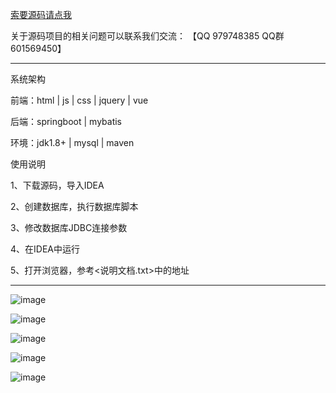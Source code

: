

[索要源码请点我](http://mp.weixin.qq.com/mp/appmsgalbum?__biz=MzkwMDY3MTY0Nw==&action=getalbum&album_id=3423120253595582465&scene=173&subscene=&sessionid=svr_dbd799d91a1&enterid=1713666527&from_msgid=&from_itemidx=&count=3&nolastread=1#wechat_redirect)

关于源码项目的相关问题可以联系我们交流： 【QQ 979748385 QQ群 601569450】 

***************************************************************

系统架构

前端：html | js | css | jquery | vue

后端：springboot | mybatis

环境：jdk1.8+ | mysql | maven

使用说明

1、下载源码，导入IDEA

2、创建数据库，执行数据库脚本

3、修改数据库JDBC连接参数

4、在IDEA中运行

5、打开浏览器，参考<说明文档.txt>中的地址

***************************************************************
![image](https://github.com/hjsdjko/springboott7kpr/assets/120558513/49ff31f7-7b9e-48d6-84e4-b5a9ce649dcf)

![image](https://github.com/hjsdjko/springboott7kpr/assets/120558513/e588ee43-99ab-4af7-bade-812fbace9cad)

![image](https://github.com/hjsdjko/springboott7kpr/assets/120558513/d5fffc59-69df-4c0f-8786-3c2562b7304f)

![image](https://github.com/hjsdjko/springboott7kpr/assets/120558513/2f41a4e7-f9a2-4096-8fe9-76e0a520390f)

![image](https://github.com/hjsdjko/springboott7kpr/assets/120558513/90be80dc-3110-41cc-836c-084c767af734)
